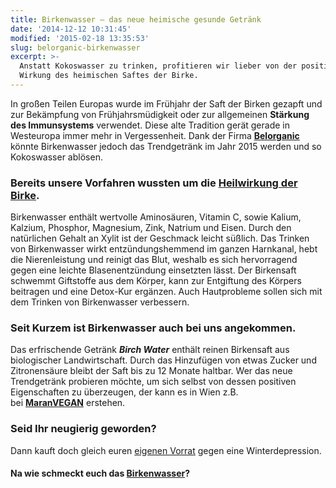 ```yaml
---
title: Birkenwasser – das neue heimische gesunde Getränk
date: '2014-12-12 10:31:45'
modified: '2015-02-18 13:35:53'
slug: belorganic-birkenwasser
excerpt: >-
  Anstatt Kokoswasser zu trinken, profitieren wir lieber von der positiven
  Wirkung des heimischen Saftes der Birke.
---
```


In großen Teilen Europas wurde im Frühjahr der Saft der Birken gezapft und zur Bekämpfung von Frühjahrsmüdigkeit oder zur allgemeinen **Stärkung des Immunsystems** verwendet. Diese alte Tradition gerät gerade in Westeuropa immer mehr in Vergessenheit. Dank der Firma **[Belorganic](http://www.belorganic.com/%20)** könnte Birkenwasser jedoch das Trendgetränk im Jahr 2015 werden und so Kokoswasser ablösen.

### Bereits unsere Vorfahren wussten um die [Heilwirkung der Birke](http://www.heilkraeuter.de/lexikon/birke.htm).

Birkenwasser enthält wertvolle Aminosäuren, Vitamin C, sowie Kalium, Kalzium, Phosphor, Magnesium, Zink, Natrium und Eisen. Durch den natürlichen Gehalt an Xylit ist der Geschmack leicht süßlich. Das Trinken von Birkenwasser wirkt entzündungshemmend im ganzen Harnkanal, hebt die Nierenleistung und reinigt das Blut, weshalb es sich hervorragend gegen eine leichte Blasenentzündung einsetzten lässt. Der Birkensaft schwemmt Giftstoffe aus dem Körper, kann zur Entgiftung des Körpers beitragen und eine Detox-Kur ergänzen. Auch Hautprobleme sollen sich mit dem Trinken von Birkenwasser verbessern.

### Seit Kurzem ist Birkenwasser auch bei uns angekommen.

Das erfrischende Getränk _**Birch Water**_ enthält reinen Birkensaft aus biologischer Landwirtschaft. Durch das Hinzufügen von etwas Zucker und Zitronensäure bleibt der Saft bis zu 12 Monate haltbar. Wer das neue Trendgetränk probieren möchte, um sich selbst von dessen positiven Eigenschaften zu überzeugen, der kann es in Wien z.B. bei **[MaranVEGAN](http://www.maranvegan.at/)** erstehen.

### Seid Ihr neugierig geworden?

Dann kauft doch gleich euren [eigenen Vorrat](http://www.belorganic.com/fruehjahrsaktion/) gegen eine Winterdepression.

#### Na wie schmeckt euch das [Birkenwasser](http://www.belorganic.com/)?

[<!-- Image removed (no copyright): folder-fruehjahrweb1-e1423646118571.jpg -->](http://www.belorganic.com/fruehjahrsaktion/)
